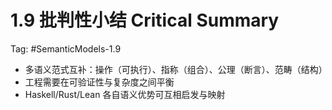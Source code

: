 # 1.9 批判性小结 Critical Summary

Tag: #SemanticModels-1.9

- 多语义范式互补：操作（可执行）、指称（组合）、公理（断言）、范畴（结构）
- 工程需要在可验证性与复杂度之间平衡
- Haskell/Rust/Lean 各自语义优势可互相启发与映射
